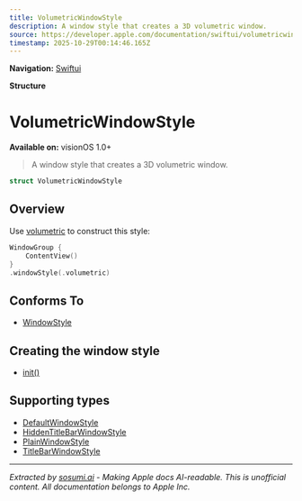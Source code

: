 ```yaml
---
title: VolumetricWindowStyle
description: A window style that creates a 3D volumetric window.
source: https://developer.apple.com/documentation/swiftui/volumetricwindowstyle
timestamp: 2025-10-29T00:14:46.165Z
---
```


**Navigation:** [Swiftui](/documentation/swiftui)

**Structure**

# VolumetricWindowStyle

**Available on:** visionOS 1.0+

> A window style that creates a 3D volumetric window.

```swift
struct VolumetricWindowStyle
```

## Overview

Use [volumetric](/documentation/swiftui/windowstyle/volumetric) to construct this style:

```swift
WindowGroup {
    ContentView()
}
.windowStyle(.volumetric)
```

## Conforms To

- [WindowStyle](/documentation/swiftui/windowstyle)

## Creating the window style

- [init()](/documentation/swiftui/volumetricwindowstyle/init())

## Supporting types

- [DefaultWindowStyle](/documentation/swiftui/defaultwindowstyle)
- [HiddenTitleBarWindowStyle](/documentation/swiftui/hiddentitlebarwindowstyle)
- [PlainWindowStyle](/documentation/swiftui/plainwindowstyle)
- [TitleBarWindowStyle](/documentation/swiftui/titlebarwindowstyle)

---

*Extracted by [sosumi.ai](https://sosumi.ai) - Making Apple docs AI-readable.*
*This is unofficial content. All documentation belongs to Apple Inc.*
